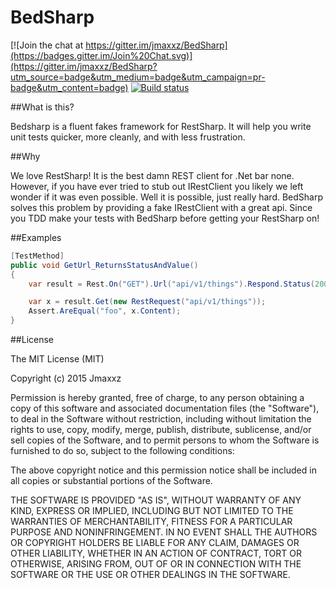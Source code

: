 BedSharp
========

[![Join the chat at https://gitter.im/jmaxxz/BedSharp](https://badges.gitter.im/Join%20Chat.svg)](https://gitter.im/jmaxxz/BedSharp?utm_source=badge&utm_medium=badge&utm_campaign=pr-badge&utm_content=badge) [![Build status](https://ci.appveyor.com/api/projects/status/yfhvb508xq2eip48?svg=true)](https://ci.appveyor.com/project/jmaxxz/bedsharp)

##What is this?
 
Bedsharp is a fluent fakes framework for RestSharp. It will help you
write unit tests quicker, more cleanly, and with less frustration.
 
##Why

We love RestSharp! It is the best damn REST client for .Net bar none.
However, if you have ever tried to stub out IRestClient you likely
we left wonder if it was even possible. Well it is possible, just
really hard. BedSharp solves this problem by providing a fake
IRestClient with a great api. Since you TDD make your tests with
BedSharp before getting your RestSharp on!

##Examples

```csharp
[TestMethod]
public void GetUrl_ReturnsStatusAndValue()
{
	var result = Rest.On("GET").Url("api/v1/things").Respond.Status(200).Content("foo");

	var x = result.Get(new RestRequest("api/v1/things"));
	Assert.AreEqual("foo", x.Content);
}
```

##License

The MIT License (MIT)

Copyright (c) 2015 Jmaxxz

Permission is hereby granted, free of charge, to any person obtaining a copy
of this software and associated documentation files (the "Software"), to deal
in the Software without restriction, including without limitation the rights
to use, copy, modify, merge, publish, distribute, sublicense, and/or sell
copies of the Software, and to permit persons to whom the Software is
furnished to do so, subject to the following conditions:

The above copyright notice and this permission notice shall be included in
all copies or substantial portions of the Software.

THE SOFTWARE IS PROVIDED "AS IS", WITHOUT WARRANTY OF ANY KIND, EXPRESS OR
IMPLIED, INCLUDING BUT NOT LIMITED TO THE WARRANTIES OF MERCHANTABILITY,
FITNESS FOR A PARTICULAR PURPOSE AND NONINFRINGEMENT. IN NO EVENT SHALL THE
AUTHORS OR COPYRIGHT HOLDERS BE LIABLE FOR ANY CLAIM, DAMAGES OR OTHER
LIABILITY, WHETHER IN AN ACTION OF CONTRACT, TORT OR OTHERWISE, ARISING FROM,
OUT OF OR IN CONNECTION WITH THE SOFTWARE OR THE USE OR OTHER DEALINGS IN
THE SOFTWARE.
